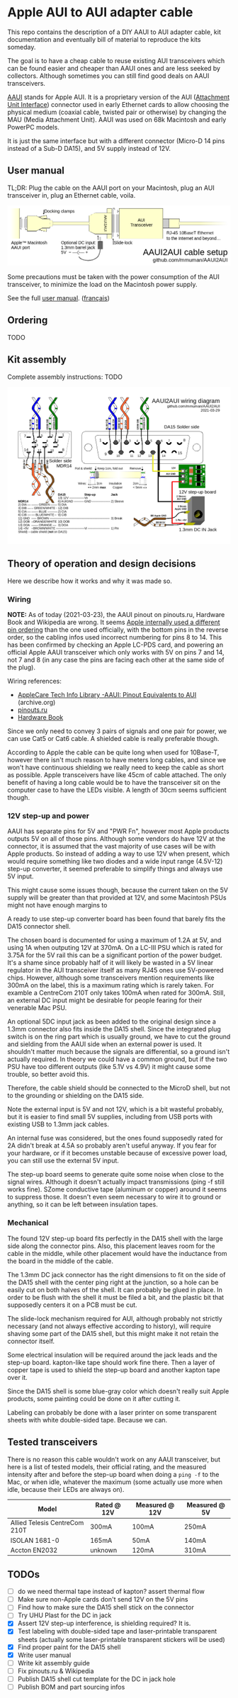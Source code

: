 # Apple AUI to AUI adapter cable

This repo contains the description of a DIY AAUI to AUI adapter cable, kit documentation and eventually bill of material to reproduce the kits someday.

The goal is to have a cheap cable to reuse existing AUI transceivers which can be found easier and cheaper than AAUI ones and are less seeked by collectors. Although sometimes you can still find good deals on AAUI transceivers.

[AAUI](https://en.wikipedia.org/wiki/Apple_Attachment_Unit_Interface) stands for Apple AUI. It is a proprietary version of the AUI ([Attachment Unit Interface](https://en.wikipedia.org/wiki/Attachment_Unit_Interface)) connector used in early Ethernet cards to allow choosing the physical medium (coaxial cable, twisted pair or otherwise) by changing the MAU (Media Attachment Unit). AAUI was used on 68k Macintosh and early PowerPC models.

It is just the same interface but with a different connector (Micro-D 14 pins instead of a Sub-D DA15), and 5V supply instead of 12V.


## User manual

TL;DR: Plug the cable on the AAUI port on your Macintosh, plug an AUI transceiver in, plug an Ethernet cable, voila.

![Setup guide for the AAUI2AUI cable](setup.png "Setup guide")

Some precautions must be taken with the power consumption of the AUI transceiver, to minimize the load on the Macintosh power supply.

See the full [user manual](manual_en.md). ([français](manual_fr.md))

## Ordering

TODO

## Kit assembly

Complete assembly instructions: TODO

![Wiring guide for the AAUI2AUI kit](wiring.png "Wiring guide")

## Theory of operation and design decisions

Here we describe how it works and why it was made so.

### Wiring

**NOTE:** As of today (2021-03-23), the AAUI pinout on pinouts.ru, Hardware Book and Wikipedia are wrong. It seems [Apple internally used a different pin ordering](http://web.archive.org/web/20010709103745/til.info.apple.com/techinfo.nsf/artnum/n9980) than the one used officially, with the bottom pins in the reverse order, so the cabling infos used incorrect numbering for pins 8 to 14. This has been confirmed by checking an Apple LC-PDS card, and powering an official Apple AAUI transceiver which only works with 5V on pins 7 and 14, not 7 and 8 (in any case the pins are facing each other at the same side of the plug).

Wiring references:
- [AppleCare Tech Info Library -AAUI: Pinout Equivalents to AUI](http://web.archive.org/web/20010709103745/til.info.apple.com/techinfo.nsf/artnum/n9980) (archive.org)
- [pinouts.ru](https://old.pinouts.ru/Net/AAUI_pinout.shtml)
- [Hardware Book](http://www.hardwarebook.info/AAUI_to_AUI)

Since we only need to convey 3 pairs of signals and one pair for power, we can use Cat5 or Cat6 cable. A shielded cable is really preferable though.

According to Apple the cable can be quite long when used for 10Base-T, however there isn't much reason to have meters long cables, and since we won't have continuous shielding we really need to keep the cable as short as possible. Apple transceivers have like 45cm of cable attached. The only benefit of having a long cable would be to have the transceiver sit on the computer case to have the LEDs visible. A length of 30cm seems sufficient though.


### 12V step-up and power

AAUI has separate pins for 5V and "PWR Fn", however most Apple products outputs 5V on all of those pins. Although some vendors do have 12V at the connector, it is assumed that the vast majority of use cases will be with Apple products. So instead of adding a way to use 12V when present, which would require something like two diodes and a wide input range (4.5V-12) step-up converter, it seemed preferable to simplify things and always use 5V input.

This might cause some issues though, because the current taken on the 5V supply will be greater than that provided at 12V, and some Macintosh PSUs might not have enough margins to 

A ready to use step-up converter board has been found that barely fits the DA15 connector shell.

The chosen board is documented for using a maximum of 1.2A at 5V, and using 1A when outputing 12V at 370mA. On a LC-III PSU which is rated for 3.75A for the 5V rail this can be a significant portion of the power budget. It's a shame since probably half of it will likely be wasted in a 5V linear regulator in the AUI transceiver itself as many RJ45 ones use 5V-powered chips. However, although some transceivers mention requirements like 300mA on the label, this is a maximum rating which is rarely taken. For examble a CentreCom 210T only takes 100mA when rated for 300mA. Still, an external DC input might be desirable for people fearing for their venerable Mac PSU.

An optional 5DC input jack as been added to the original design since a 1.3mm connector also fits inside the DA15 shell. Since the integrated plug switch is on the ring part which is usually ground, we have to cut the ground and sielding from the AAUI side when an external power is used. It shouldn't matter much because the signals are differential, so a ground isn't actually required. In theory we could have a common ground, but if the two PSU have too different outputs (like 5.1V vs 4.9V) it might cause some trouble, so better avoid this.

Therefore, the cable shield should be connected to the MicroD shell, but not to the grounding or shielding on the DA15 side.

Note the external input is 5V and not 12V, which is a bit wasteful probably, but it is easier to find small 5V supplies, including from USB ports with existing USB to 1.3mm jack cables.

An internal fuse was considered, but the ones found supposedly rated for 2A didn't break at 4.5A so probably aren't useful anyway. If you fear for your hardware, or if it becomes unstable because of excessive power load, you can still use the external 5V input.

The step-up board seems to generate quite some noise when close to the signal wires. Although it doesn't actually impact transmissions (ping -f still works fine). SZome conductive tape (aluminum or copper) around it seems to suppress those. It doesn't even seem necessary to wire it to ground or anything, so it can be left between insulation tapes.

### Mechanical

The found 12V step-up board fits perfectly in the DA15 shell with the large side along the connector pins. Also, this placement leaves room for the cable in the middle, while other placement would have the inductance from the board in the middle of the cable.

The 1.3mm DC jack connector has the right dimensions to fit on the side of the DA15 shell with the center ping right at the junction, so a hole can be easily cut on both halves of the shell. It can probably be glued in place. In order to be flush with the shell it must be filed a bit, and the plastic bit that supposedly centers it on a PCB must be cut.

The slide-lock mechanism required for AUI, although probably not strictly necessary (and not always effective according to history), will require shaving some part of the DA15 shell, but this might make it not retain the connector itself.

Some electrical insulation will be required around the jack leads and the step-up board. kapton-like tape should work fine there. Then a layer of copper tape is used to shield the step-up board and another kapton tape over it.

Since the DA15 shell is some blue-gray color which doesn't really suit Apple products, some painting could be done on it after cutting it.

Labeling can probably be done with a laser printer on some transparent sheets with white double-sided tape. Because we can.

## Tested transceivers

There is no reason this cable wouldn't work on any AAUI transceiver, but here is a list of tested models, their official rating, and the measured intensity after and before the step-up board when doing a `ping -f` to the Mac, or when idle, whatever the maximum (some actually use more when idle, because their LEDs are always on).


Model | Rated @ 12V | Measured @ 12V | Measured @ 5V
------|-------|----------------|--------------
Allied Telesis CentreCom 210T | 300mA | 100mA | 250mA
ISOLAN 1681-0 | 165mA | 50mA | 140mA
Accton EN2032 | unknown | 120mA | 310mA


## TODOs

- [ ] do we need thermal tape instead of kapton? assert thermal flow
- [ ] Make sure non-Apple cards don't send 12V on the 5V pins
- [ ] Find how to make sure the DA15 shell stick on the connector
- [ ] Try UHU Plast for the DC in jack
- [X] Assert 12V step-up interference, is shielding required? It is.
- [X] Test labeling with double-sided tape and laser-printable transparent sheets (actually some laser-printable transparent stickers will be used)
- [X] Find proper paint for the DA15 shell
- [X] Write user manual
- [ ] Write kit assembly guide
- [ ] Fix pinouts.ru & Wikipedia
- [ ] Publish DA15 shell cut template for the DC in jack hole
- [ ] Publish BOM and part sourcing infos
